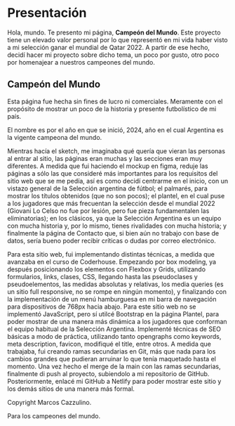 # Presentación

Hola, mundo. Te presento mi página, **Campeón del Mundo**. Este proyecto tiene un elevado valor personal por lo que representó en mi vida haber visto a mi selección ganar el mundial de Qatar 2022. A partir de ese hecho, decidí hacer mi proyecto sobre dicho tema, un poco por gusto, otro poco por homenajear a nuestros campeones del mundo.

## Campeón del Mundo
Esta página fue hecha sin fines de lucro ni comerciales. Meramente con el propósito de mostrar un poco de la historia y presente futbolístico de mi país.

El nombre es por el año en que se inició, 2024, año en el cual Argentina es la vigente campeona del mundo.

Mientras hacía el sketch, me imaginaba qué quería que vieran las personas al entrar al sitio, las páginas eran muchas y las secciones eran muy diferentes. A medida que fui haciendo el mockup en figma, reduje las páginas a sólo las que consideré más importantes para los requisitos del sitio web que se me pedía, así es como decidí centrarme en el inicio, con un vistazo general de la Selección argentina de fútbol; el palmarés, para mostrar los títulos obtenidos (que no son pocos); el plantel, en el cual puse a los jugadores que más frecuentan la selección desde el mundial 2022 (Giovani Lo Celso no fue por lesión, pero fue pieza fundamentalen las eliminatorias); en los clásicos, ya que la Selección Argentina es un equipo con mucha historia y, por lo mismo, tienes rivalidades con mucha historia; y finalmente la página de Contacto que, si bien aún no trabajo con base de datos, sería bueno poder recibir críticas o dudas por correo electrónico.

Para esta sitio web, fui implementando distintas técnicas, a medida que avanzaba en el curso de Coderhouse. Empezando por box modeling, ya después posicionando los elementos con Flexbox y Grids, utilizando formularios, links, clases, CSS, llegando hasta las pseudoclases y pseudoelementos, las medidas absolutas y relativas, los media queries (es un sitio full responsive, no se rompe en ningún momento), y finalizando con la implementación de un menú hamburguesa en mi barra de navegación para dispositivos de 768px hacia abajo. 
Para este sitio web no se implementó JavaScript, pero sí utilcé Bootstrap en la página Plantel, para poder mostrar de una manera más dinámica a los jugadores que conforman el equipo habitual de la Selección Argentina.
Implementé técnicas de SEO básicas a modo de práctica, utilizando tanto opengraphs como keywords, meta description, favicon, modifiqué el title, entre otros.
A medida que trabajaba, fui creando ramas secundarias en Git, más que nada para los cambios grandes que pudieran arruinar lo que tenía maquetado hasta el momento. Una vez hecho el merge de la main con las ramas secundarias, finalmente di push al proyecto, subiendolo a mi repositorio de GitHub. Posteriormente, enlacé mi GitHub a Netlify para poder mostrar este sitio y los demás sitios de una manera más formal.

Copyright Marcos Cazzulino.

Para los campeones del mundo.
